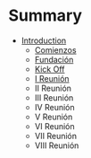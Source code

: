 # Summary

* [Introduction](README.md)
   * [Comienzos](comienzos.md)
   * [Fundación](fundacion.md)
   * [Kick Off](kick_off.md)
   * [I Reunión](i_reunion.md)
   * II Reunión
   * III Reunión
   * IV Reunión
   * V Reunión
   * VI Reunión
   * VII Reunión
   * VIII Reunión

